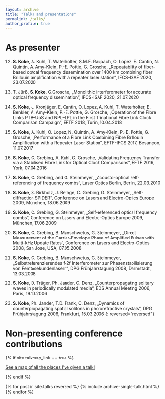 ```yaml
---
layout: archive
title: "Talks and presentations"
permalink: /talks/
author_profile: true
---
```


As presenter
======
12. **S. Koke**, A. Kuhl, T. Waterholter, S.M.F. Raupach, O. Lopez, E. Cantin, N. Quintin, A. Amy-Klein, P.-E. Pottie, G. Grosche, „Repeatability of fiber-based optcal frequency dissemination over 1400 km combining fiber Brillouin amplification with a repeater laser station“, IFCS-ISAF 2020, 23.07.2020

11. T. Jürß, **S. Koke**, G.Grosche, „Monolithic interferometer for accurate optical frequency dissemination“, IFCS-ISAF 2020, 21.07.2020

10. **S. Koke**,  J.  Kronjäger,  E.  Cantin,  O.  Lopez,  A.  Kuhl,  T. Waterholter, E. Benkler, A. Amy-Klein, P.-E. Pottie, G. Grosche, „Operation  of  the  Fibre  Links  PTB–UoS  and  NPL–LPL  in  the  First Trinational  Fibre  Link  Clock Comparison Campaign“, EFTF 2018, Turin, 10.04.2018

9. **S. Koke**, A. Kuhl, O. Lopez, N. Quintin, A. Amy-Klein, P.-E. Pottie, G. Grosche, „Performance of a Fibre Link Combining Fibre Brillouin Amplification with a Repeater Laser Station“, EFTF-IFCS 2017, Besançon, 11.07.2017

8. **S. Koke**, C. Grebing, A. Kuhl, G. Grosche, „Validating Frequency Transfer via a Stabilised Fibre Link for Optical Clock Comparisons“, EFTF 2016, York, 07.04.2016

7. **S. Koke**, C. Grebing, and G. Steinmeyer, „Acousto-optical self-referencing of frequency combs“, Laser Optics Berlin, Berlin, 22.03.2010

6. **S. Koke**, S. Birkholz, J. Bethge, C. Grebing,  G. Steinmeyer, „Self-diffraction SPIDER“, Conference on Lasers and Electro-Optics Europe 2009, München, 18.06.2009

5. **S. Koke**, C. Grebing,  G. Steinmeyer, „Self-referenced optical frequency combs“, Conference on Lasers and Electro-Optics Europe 2009, München, 17.06.2009

4. **S. Koke**, C. Grebing, B. Manschwetus, G. Steinmeyer, „Direct Measurement of the Carrier-Envelope Phase of Amplified Pulses with Multi-kHz Update Rates“, Conference on Lasers and Electro-Optics 2008, San Jose, USA, 07.05.2008

3. **S. Koke**, C. Grebing, B. Manschwetus, G. Steinmeyer, „Selbstreferenzierendes f-2f Interferometer zur Phasenstabilisierung von Femtosekundenlasern“, DPG Frühjahrstagung 2008, Darmstadt, 13.03.2008

2. **S. Koke**, D. Träger, Ph. Jander, C. Denz, „Counterpropagating solitary waves in periodically modulated media“, EOS Annual Meeting 2006, Paris, 19.10.2006

1. **S. Koke**, Ph. Jander, T.D. Frank, C. Denz, „Dynamics of counterpropagating spatial solitons in photorefractive crystals“, DPG Frühjahrstagung 2006, Frankfurt, 15.03.2006
{: reversed="reversed"}

Non-presenting conference contributions
======


{% if site.talkmap_link == true %}

<p style="text-decoration:underline;"><a href="/talkmap.html">See a map of all the places I've given a talk!</a></p>

{% endif %}

{% for post in site.talks reversed %}
  {% include archive-single-talk.html %}
{% endfor %}
